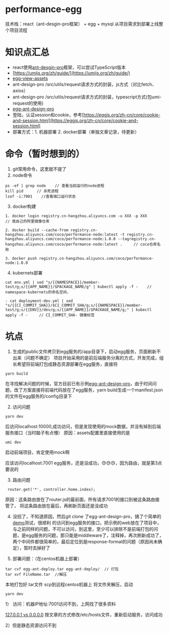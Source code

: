 # performance-egg
技术栈：react（ant-desgin-pro框架） + egg + mysql
从项目需求到部署上线整个项目流程

# 知识点汇总
- react使用[ant-desgin-pro](https://github.com/ant-design/ant-design-pro.git)框架，可以尝试TypeScript版本
- [https://umijs.org/zh/guide/](https://umijs.org/zh/guide/)
- [egg-view-assets](https://github.com/eggjs/egg-view-assets)
- ant-design-pro /src/utils/request请求方式的封装，js方式（对比fetch、axios）
- ant-design-pro /src/utils/request请求方式的封装，typescript方式(包umi-request的使用)
- [egg-ant-design-pro](https://github.com/eggjs/egg-ant-design-pro)
- 登陆，认证session和cookie，参考[https://eggjs.org/zh-cn/core/cookie-and-session.html](https://eggjs.org/zh-cn/core/cookie-and-session.html)
- 部署方式：1. 机器部署 2. docker部署（单独文章记录，待更新）


# 命令（暂时想到的）

1. git常用命令，这里就不提了
2. node命令
```
ps -ef | grep node    // 查看当前运行的node进程
kill pid      // 杀死进程
lsof -i:7001    //查看端口运行状态
```
3. docker构建
```
1. docker login registry.cn-hangzhou.aliyuncs.com -u XXX -p XXX       // 我自己的阿里镜像仓库

2. docker build --cache-from registry.cn-hangzhou.aliyuncs.com/coco/performance-node:latest -t registry.cn-hangzhou.aliyuncs.com/coco/performance-node:1.0.0 --tagregistry.cn-hangzhou.aliyuncs.com/coco/performance-node:latest .     // coco仓库名称

3. docker push registry.cn-hangzhou.aliyuncs.com/coco/performance-node:1.0.0
```

4. kubernets部署
```
cat env.yml | sed "s/{{NAMESPACE}}/member-test/g;s/{{APP_NAME}}/$PACKAGE_NAME/g" | kubectl apply -f -    // namespace-kubernets的命名空间， 

- cat deployment-dev.yml | sed "s/{{CI_COMMIT_SHA}}/$CI_COMMIT_SHA/g;s/{{NAMESPACE}}/member-test/g;s/{{ENV}}/dev/g;s/{{APP_NAME}}/$PACKAGE_NAME/g;" | kubectl apply -f -     // CI_COMMIT_SHA- 镜像标签
```


# 坑点

1. 生成的public文件拷贝到egg服务的/app目录下，启动egg服务，页面刷新不出来（问题不确定）
项目开始采用的是前后端服务分离的方式，开发完成，组长希望将前端打包成静态资源部署在egg服务，直接将
```
yarn build
```
在寻找解决问题的时候，官方目前已有示例[egg-ant-design-pro](https://github.com/eggjs/egg-ant-design-pro)，由于时间问题，改了方案直接将前端代码放在了egg服务，yarn build生成一个manifest.json的文件在egg服务的/config目录下

2. 访问问题
```
yarn dev
```
后访问localhost:10000,成功访问，但是发现使用的mock数据，并没有掉到后端服务接口（当时脑子有点懵）
原因：assets配置里直接使用的是
```
umi dev
```
启动前端项目，肯定使用mock啊

应该访问localhost:7001 egg服务，还是没成功，😓😓😓，因为路由，就是第3点要说的

3. 路由问题
```
 router.get('*', controller.home.index);
```
原因：这条路由放在了router.js的最前面，所有请求7001的接口到被这条路由接管了，
将这条路由放在最后，再刷新页面还是没成功

4. 没招了，不知道原因，然后git clone 了egg-ant-design-pro，搞了个简单的[demo](https://github.com/CoCoyh/egg-ant-deploy)测试，很顺利
的访问到egg服务的接口，把示例的web放在了项目中，与之前同样的问题，不可以访问，到这里，至少可以排除不是前端打包的问题，是egg服务的问题，那只能是middleware了，注释掉，再次刷新成功了，两个中间件都很简单的，最后定位到是response-format的问题（原因尚未确定），暂时去掉好了

5. 部署问题：（在centos机器上部署）
```
tar cvf egg-ant-deploy.tar egg-ant-deploy/  // 打包
tar xvf FileName.tar  //解压
```
本地打包好.tar文件
scp到远程centos机器上
将文件夹解压，启动
```
yarn dev
```
1） 访问：机器IP地址:7001访问不到，上网找了很多资料

[127.0.0.1 vs 0.0.0.0](https://www.crifan.com/server_start_up_listen_ip_choice_127_0_0_1_vs_0_0_0_0/)
按文章的方式修改/etc/hosts文件，重新启动服务，访问成功

2）但是静态资源访问不到
